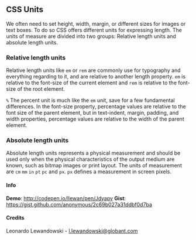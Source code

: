 ## CSS Units

We often need to set height, width, margin, or different sizes for images or text boxes. 
To do so CSS offers different units for expressing length. The units of measure are divided into two groups: Relative length units and absolute length units.

### Relative length units
Relative length units like `em` or `rem` are commonly use for typography and everything regarding to it, and are relative to another length property. 
`em` is relative to the font-size of the current element and `rem` is relative to the font-size of the root element.

`%` The percent unit is much like the `em` unit, save for a few fundamental differences. 
In the font-size property, percentage values are relative to the font size of the parent element, but in text-indent, margin, padding, and width properties, percentage values are relative to the width of the parent element.

### Absolute length units
Absolute length units represents a physical measurement and should be used only when the physical characteristics of the output medium are known, such as bitmap images or print layout.
The units of measurement are `cm` `mm` `in` `pt` `pc` and `px`. `px` defines a measurement in screen pixels.

#### Info
__Demo__: http://codepen.io/llewan/pen/Jdyapv
__Gist__: https://gist.github.com/anonymous/2c69b027a31ddbf0d7ba

#### Credits

Leonardo Lewandowski - l.lewandowski@globant.com
